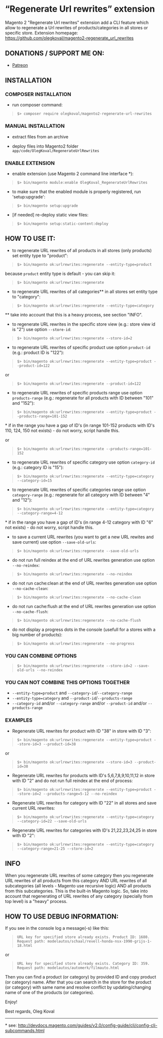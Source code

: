 “Regenerate Url rewrites” extension
=====================
Magento 2 "Regenerate Url rewrites" extension add a CLI feature which allow to regenerate a Url rewrites of products/categories in all stores or specific store.
Extension homepage: https://github.com/olegkoval/magento2-regenerate_url_rewrites

## DONATIONS / SUPPORT ME ON:
* [Patreon](https://www.patreon.com/olegkoval)

## INSTALLATION

### COMPOSER INSTALLATION
* run composer command:
>`$> composer require olegkoval/magento2-regenerate-url-rewrites`

### MANUAL INSTALLATION
* extract files from an archive

* deploy files into Magento2 folder `app/code/OlegKoval/RegenerateUrlRewrites`

### ENABLE EXTENSION
* enable extension (use Magento 2 command line interface \*):
>`$> bin/magento module:enable OlegKoval_RegenerateUrlRewrites`

* to make sure that the enabled module is properly registered, run 'setup:upgrade':
>`$> bin/magento setup:upgrade`

* [if needed] re-deploy static view files:
>`$> bin/magento setup:static-content:deploy`


## HOW TO USE IT:
* to regenerate URL rewrites of all products in all stores (only products) set entity type to "product":
>`$> bin/magento ok:urlrewrites:regenerate --entity-type=product`

because `product` entity type is default - you can skip it:
>`$> bin/magento ok:urlrewrites:regenerate`

* to regenerate URL rewrites of all categories\*\* in all stores set entity type to "category":
>`$> bin/magento ok:urlrewrites:regenerate --entity-type=category`

\*\* take into account that this is a heavy process, see section "INFO".

* to regenerate URL rewrites in the specific store view (e.g.: store view id is "2") use option `--store-id`:
>`$> bin/magento ok:urlrewrites:regenerate --store-id=2`

* to regenerate URL rewrites of specific product use option `product-id` (e.g.: product ID is "122"):
>`$> bin/magento ok:urlrewrites:regenerate --entity-type=product --product-id=122`

or
>`$> bin/magento ok:urlrewrites:regenerate --product-id=122`

* to regenerate URL rewrites of specific products range use option `products-range` (e.g.: regenerate for all products with ID between "101" and "152"):
>`$> bin/magento ok:urlrewrites:regenerate --entity-type=product --products-range=101-152`

\* if in the range you have a gap of ID's (in range 101-152 products with ID's 110, 124, 150 not exists) - do not worry, script handle this.

or
>`$> bin/magento ok:urlrewrites:regenerate --products-range=101-152`

* to regenerate URL rewrites of specific category use option `category-id` (e.g.: category ID is "15"):
>`$> bin/magento ok:urlrewrites:regenerate --entity-type=category --category-id=15`

* to regenerate URL rewrites of specific categories range use option `category-range` (e.g.: regenerate for all category with ID between "4" and "12"):
>`$> bin/magento ok:urlrewrites:regenerate --entity-type=category --category-range=4-12`

\* if in the range you have a gap of ID's (in range 4-12 category with ID "6" not exists) - do not worry, script handle this.

* to save a current URL rewrites (you want to get a new URL rewites and save current) use option `--save-old-urls`:
>`$> bin/magento ok:urlrewrites:regenerate --save-old-urls`

* do not run full reindex at the end of URL rewrites generation use option `--no-reindex`:
>`$> bin/magento ok:urlrewrites:regenerate --no-reindex`

* do not run cache:clean at the end of URL rewrites generation use option `--no-cache-clean`:
>`$> bin/magento ok:urlrewrites:regenerate --no-cache-clean`

* do not run cache:flush at the end of URL rewrites generation use option `--no-cache-flush`:
>`$> bin/magento ok:urlrewrites:regenerate --no-cache-flush`

* do not display a progress dots in the console (usefull for a stores with a big number of products):
>`$> bin/magento ok:urlrewrites:regenerate --no-progress`

### YOU CAN COMBINE OPTIONS
>`$> bin/magento ok:urlrewrites:regenerate --store-id=2 --save-old-urls --no-reindex`

### YOU CAN NOT COMBINE THIS OPTIONS TOGETHER
* `--entity-type=product` and `--category-id`/`--category-range`
* `--entity-type=category` and `--product-id`/`--products-range`
* `--category-id` and/or `--category-range` and/or `--product-id` and/or `--products-range`

### EXAMPLES
* Regenerate URL rewrites for product with ID "38" in store with ID "3":
>`$> bin/magento ok:urlrewrites:regenerate --entity-type=product --store-id=3 --product-id=38`

or
>`$> bin/magento ok:urlrewrites:regenerate --store-id=3 --product-id=38`

* Regenerate URL rewrites for products with ID's 5,6,7,8,9,10,11,12 in store with ID "2" and do not run full reindex at the end of process:
>`$> bin/magento ok:urlrewrites:regenerate --entity-type=product --store-id=2 --products-range=5-12 --no-reindex`

* Regenerate URL rewrites for category with ID "22" in all stores and save current URL rewrites:
>`$> bin/magento ok:urlrewrites:regenerate --entity-type=category --category-id=22 --save-old-urls`

* Regenerate URL rewrites for categories with ID's 21,22,23,24,25 in store with ID "2":
>`$> bin/magento ok:urlrewrites:regenerate --entity-type=category --category-range=21-25 --store-id=2`

## INFO
When you regenerate URL rewrites of some category then you regenerate URL rewrites of all products from this category AND URL rewrites of all subcategories (all levels - Magento use recursive logic) AND all products from this subcategories. This is the built-in Magento logic. So, take into account that regenerating of URL rewrites of any category (specially from top level) is a "heavy" process.

## HOW TO USE DEBUG INFORMATION:
If you see in the console log a message(-s) like this:
>`URL key for specified store already exists. Product ID: 1680. Request path: modelautos/schaal/revell-honda-nsx-1990-grijs-1-18.html`

or

>`URL key for specified store already exists. Category ID: 359. Request path: modelautos/automerk/filmauto.html`

Then you can find a product (or category) by provided ID and copy product (or category) name. After that you can search in the store for the product (or category) with same name and resolve conflict by updating/changing name of one of the products (or categories).

Enjoy!

Best regards,
Oleg Koval

-------------
\* see: http://devdocs.magento.com/guides/v2.0/config-guide/cli/config-cli-subcommands.html
